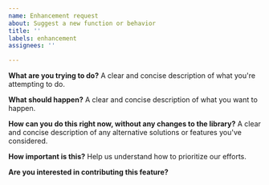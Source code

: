 ```yaml
---
name: Enhancement request
about: Suggest a new function or behavior
title: ''
labels: enhancement
assignees: ''

---
```


**What are you trying to do?**
A clear and concise description of what you're attempting to do.

**What should happen?**
A clear and concise description of what you want to happen.

**How can you do this right now, without any changes to the library?**
A clear and concise description of any alternative solutions or features you've considered.

**How important is this?**
Help us understand how to prioritize our efforts.

**Are you interested in contributing this feature?**
